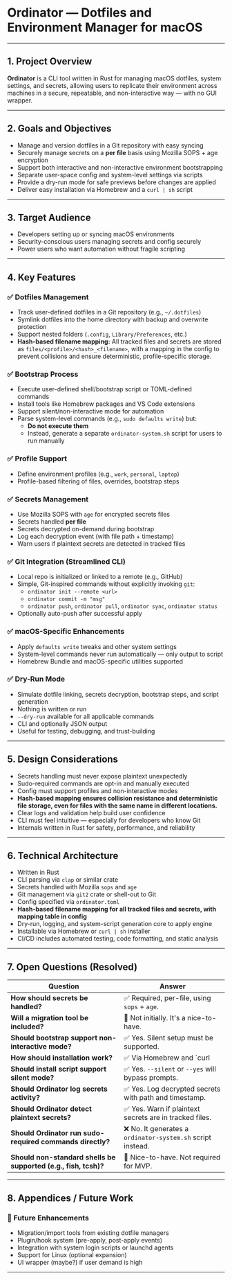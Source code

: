 # Ordinator — Dotfiles and Environment Manager for macOS

---

## 1. Project Overview

**Ordinator** is a CLI tool written in Rust for managing macOS dotfiles, system settings, and secrets, allowing users to replicate their environment across machines in a secure, repeatable, and non-interactive way — with no GUI wrapper.

---

## 2. Goals and Objectives

- Manage and version dotfiles in a Git repository with easy syncing
- Securely manage secrets on a **per file** basis using Mozilla SOPS + age encryption
- Support both interactive and non-interactive environment bootstrapping
- Separate user-space config and system-level settings via scripts
- Provide a dry-run mode for safe previews before changes are applied
- Deliver easy installation via Homebrew and a `curl | sh` script

---

## 3. Target Audience

- Developers setting up or syncing macOS environments
- Security-conscious users managing secrets and config securely
- Power users who want automation without fragile scripting

---

## 4. Key Features

### ✅ Dotfiles Management

- Track user-defined dotfiles in a Git repository (e.g., `~/.dotfiles`)
- Symlink dotfiles into the home directory with backup and overwrite protection
- Support nested folders (`.config`, `Library/Preferences`, etc.)
- **Hash-based filename mapping:** All tracked files and secrets are stored as `files/<profile>/<hash>_<filename>`, with a mapping in the config to prevent collisions and ensure deterministic, profile-specific storage.

### ✅ Bootstrap Process

- Execute user-defined shell/bootstrap script or TOML-defined commands
- Install tools like Homebrew packages and VS Code extensions
- Support silent/non-interactive mode for automation
- Parse system-level commands (e.g., `sudo defaults write`) but:
  - **Do not execute them**
  - Instead, generate a separate `ordinator-system.sh` script for users to run manually

### ✅ Profile Support

- Define environment profiles (e.g., `work`, `personal`, `laptop`)
- Profile-based filtering of files, overrides, bootstrap steps

### ✅ Secrets Management

- Use Mozilla SOPS with `age` for encrypted secrets files
- Secrets handled **per file**
- Secrets decrypted on-demand during bootstrap
- Log each decryption event (with file path + timestamp)
- Warn users if plaintext secrets are detected in tracked files

### ✅ Git Integration (Streamlined CLI)

- Local repo is initialized or linked to a remote (e.g., GitHub)
- Simple, Git-inspired commands without explicitly invoking `git`:
  - `ordinator init --remote <url>`
  - `ordinator commit -m "msg"`
  - `ordinator push`, `ordinator pull`, `ordinator sync`, `ordinator status`
- Optionally auto-push after successful apply

### ✅ macOS-Specific Enhancements

- Apply `defaults write` tweaks and other system settings
- System-level commands never run automatically — only output to script
- Homebrew Bundle and macOS-specific utilities supported

### ✅ Dry-Run Mode

- Simulate dotfile linking, secrets decryption, bootstrap steps, and script generation
- Nothing is written or run
- `--dry-run` available for all applicable commands
- CLI and optionally JSON output
- Useful for testing, debugging, and trust-building

---

## 5. Design Considerations

- Secrets handling must never expose plaintext unexpectedly
- Sudo-required commands are opt-in and manually executed
- Config must support profiles and non-interactive modes
- **Hash-based mapping ensures collision resistance and deterministic file storage, even for files with the same name in different locations.**
- Clear logs and validation help build user confidence
- CLI must feel intuitive — especially for developers who know Git
- Internals written in Rust for safety, performance, and reliability

---

## 6. Technical Architecture

- Written in Rust
- CLI parsing via `clap` or similar crate
- Secrets handled with Mozilla `sops` and `age`
- Git management via `git2` crate or shell-out to Git
- Config specified via `ordinator.toml`
- **Hash-based filename mapping for all tracked files and secrets, with mapping table in config**
- Dry-run, logging, and system-script generation core to apply engine
- Installable via Homebrew or `curl | sh` installer
- CI/CD includes automated testing, code formatting, and static analysis

---

## 7. Open Questions (Resolved)

| Question | Answer |
|---------|--------|
| **How should secrets be handled?** | ✅ Required, per-file, using `sops` + `age`. |
| **Will a migration tool be included?** | 🔸 Not initially. It's a nice-to-have. |
| **Should bootstrap support non-interactive mode?** | ✅ Yes. Silent setup must be supported. |
| **How should installation work?** | ✅ Via Homebrew and `curl | sh` script (installs Homebrew if needed). |
| **Should install script support silent mode?** | ✅ Yes. `--silent` or `--yes` will bypass prompts. |
| **Should Ordinator log secrets activity?** | ✅ Yes. Log decrypted secrets with path and timestamp. |
| **Should Ordinator detect plaintext secrets?** | ✅ Yes. Warn if plaintext secrets are in tracked files. |
| **Should Ordinator run sudo-required commands directly?** | ❌ No. It generates a `ordinator-system.sh` script instead. |
| **Should non-standard shells be supported (e.g., fish, tcsh)?** | 🔸 Nice-to-have. Not required for MVP. |

---

## 8. Appendices / Future Work

### 📌 Future Enhancements

- Migration/import tools from existing dotfile managers
- Plugin/hook system (pre-apply, post-apply events)
- Integration with system login scripts or launchd agents
- Support for Linux (optional expansion)
- UI wrapper (maybe?) if user demand is high

--- 
